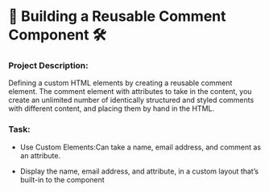 # 🔨 Building a Reusable Comment Component 🛠

### Project Description:

Defining a custom HTML elements by creating a reusable comment element.  The comment element with attributes to take in the content, you create an unlimited number of identically structured and styled comments with different content, and placing them by hand in the HTML. 

### Task: 



 - Use Custom Elements:Can take a name, email address, and  comment as an attribute.

- Display the name, email address, and attribute, in a custom layout that’s built-in to the component